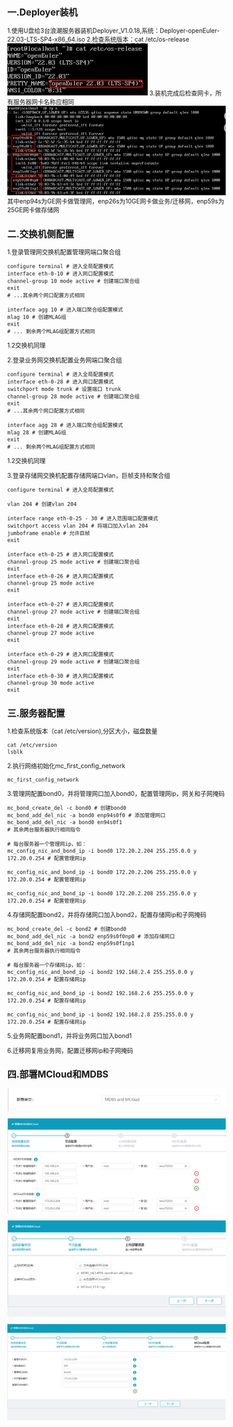 
## 一.Deployer装机
1.使用U盘给3台浪潮服务器装机Deployer_V1.0.18,系统：Deployer-openEuler-22.03-LTS-SP4-x86_64.iso
2.检查系统版本：cat /etc/os-release
![img.png](img.png)
3.装机完成后检查网卡，所有服务器网卡名称应相同
![img_1.png](img_1.png)
其中enp94s为GE网卡做管理网，enp26s为10GE网卡做业务/迁移网，enp59s为25GE网卡做存储网

## 二.交换机侧配置

1.登录管理网交换机配置管理网端口聚合组
```shell
configure terminal # 进入全局配置模式
interface eth-0-10 # 进入网口配置模式
channel-group 10 mode active # 创建端口聚合组
exit
# ...其余两个网口配置方式相同

interface agg 10 # 进入端口聚合组配置模式
mlag 10 # 创建MLAG组
exit
# ... 剩余两个MLAG组配置方式相同
```
1.2交换机同理

2.登录业务网交换机配置业务网端口聚合组
```shell
configure terminal # 进入全局配置模式
interface eth-0-28 # 进入网口配置模式
switchport mode trunk # 设置端口 trunk
channel-group 28 mode active # 创建端口聚合组
exit
# ...其余两个网口配置方式相同

interface agg 28 # 进入端口聚合组配置模式
mlag 28 # 创建MLAG组
exit
# ... 剩余两个MLAG组配置方式相同
```
1.2交换机同理

3.登录存储网交换机配置存储网端口vlan，巨帧支持和聚合组
```shell
configure terminal # 进入全局配置模式

vlan 204 # 创建vlan 204

interface range eth-0-25 - 30 # 进入范围端口配置模式
switchport access vlan 204 # 将端口加入vlan 204
jumboframe enable # 允许巨帧
exit

interface eth-0-25 # 进入网口配置模式
channel-group 25 mode active # 创建端口聚合组
exit
interface eth-0-26 # 进入网口配置模式
channel-group 25 mode active
exit

interface eth-0-27 # 进入网口配置模式
channel-group 27 mode active # 创建端口聚合组
exit
interface eth-0-28 # 进入网口配置模式
channel-group 27 mode active
exit

interface eth-0-29 # 进入网口配置模式
channel-group 29 mode active # 创建端口聚合组
exit
interface eth-0-30 # 进入网口配置模式
channel-group 30 mode active
exit
```

## 三.服务器配置

1.检查系统版本（cat /etc/version),分区大小，磁盘数量
```shell
cat /etc/version
lsblk
```

2.执行网络初始化mc_first_config_network
```shell
mc_first_config_network
```

3.管理网配置bond0，并将管理网口加入bond0，配置管理网ip，网关和子网掩码
```shell
mc_bond_create_del -c bond0 # 创建bond0
mc_bond_add_del_nic -a bond0 enp94s0f0 # 添加管理网口
mc_bond_add_del_nic -a bond0 en94s0f1
# 其余两台服务器执行相同指令

# 每台服务器一个管理网ip，如：
mc_config_nic_and_bond_ip -i bond0 172.20.2.204 255.255.0.0 y 172.20.0.254 # 配置管理网ip

mc_config_nic_and_bond_ip -i bond0 172.20.2.206 255.255.0.0 y 172.20.0.254 # 配置管理网ip

mc_config_nic_and_bond_ip -i bond0 172.20.2.208 255.255.0.0 y 172.20.0.254 # 配置管理网ip
```


4.存储网配置bond2，并将存储网口加入bond2，配置存储网ip和子网掩码
```shell
mc_bond_create_del -c bond2 # 创建bond0
mc_bond_add_del_nic -a bond2 enp59s0f0np0 # 添加存储网口
mc_bond_add_del_nic -a bond2 enp59s0f1np1
# 其余两台服务器执行相同指令

# 每台服务器一个存储网ip，如：
mc_config_nic_and_bond_ip -i bond2 192.168.2.4 255.255.0.0 y 172.20.0.254 # 配置存储网ip

mc_config_nic_and_bond_ip -i bond2 192.168.2.6 255.255.0.0 y 172.20.0.254 # 配置存储网ip

mc_config_nic_and_bond_ip -i bond2 192.168.2.8 255.255.0.0 y 172.20.0.254 # 配置存储网ip
```

5.业务网配置bond1，并将业务网口加入bond1

6.迁移网复用业务网，配置迁移网ip和子网掩码


## 四.部署MCloud和MDBS

![img_2.png](img_2.png)

![img_3.png](img_3.png)

![img_4.png](img_4.png)

![img_5.png](img_5.png)
